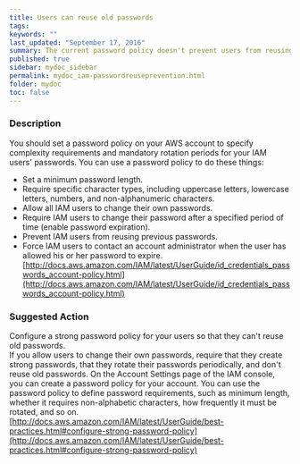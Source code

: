 ```yaml
---
title: Users can reuse old passwords
tags:
keywords: ""
last_updated: "September 17, 2016"
summary: The current password policy doesn't prevent users from reusing their old passwords.
published: true
sidebar: mydoc_sidebar
permalink: mydoc_iam-passwordreuseprevention.html
folder: mydoc
toc: false
---
```


### Description  
You should set a password policy on your AWS account to specify complexity requirements and mandatory rotation periods for your IAM users' passwords. You can use a password policy to do these things:  
* Set a minimum password length.  
* Require specific character types, including uppercase letters, lowercase letters, numbers, and non-alphanumeric characters.  
* Allow all IAM users to change their own passwords.  
* Require IAM users to change their password after a specified period of time (enable password expiration).  
* Prevent IAM users from reusing previous passwords.  
* Force IAM users to contact an account administrator when the user has allowed his or her password to expire.  
[http://docs.aws.amazon.com/IAM/latest/UserGuide/id_credentials_passwords_account-policy.html](http://docs.aws.amazon.com/IAM/latest/UserGuide/id_credentials_passwords_account-policy.html)  

### Suggested Action  
Configure a strong password policy for your users so that they can't reuse old passwords.  
If you allow users to change their own passwords, require that they create strong passwords, that they rotate their passwords periodically, and don't reuse old passwords. On the Account Settings page of the IAM console, you can create a password policy for your account. You can use the password policy to define password requirements, such as minimum length, whether it requires non-alphabetic characters, how frequently it must be rotated, and so on.  
[http://docs.aws.amazon.com/IAM/latest/UserGuide/best-practices.html#configure-strong-password-policy](http://docs.aws.amazon.com/IAM/latest/UserGuide/best-practices.html#configure-strong-password-policy)
